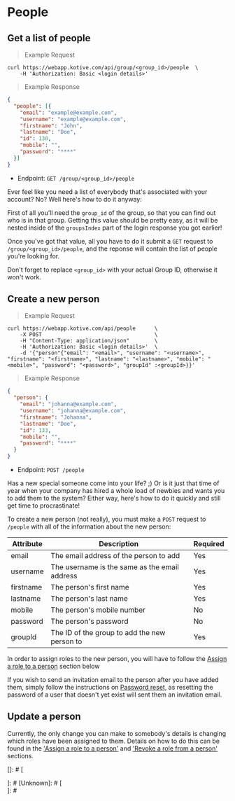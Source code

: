# People

## Get a list of people

> Example Request

```curl
curl https://webapp.kotive.com/api/group/<group_id>/people  \
	-H 'Authorization: Basic <login details>'
```

> Example Response

```json
{
  "people": [{
    "email": "example@example.com",
    "username": "example@example.com",
    "firstname": "John",
    "lastname": "Doe",
    "id": 130,
    "mobile": "",
    "password": "****"
  }]
}
```

* Endpoint: `GET /group/<group_id>/people`

Ever feel like you need a list of everybody that's associated with your account? No? Well here's how to do it anyway:

First of all you'll need the `group_id` of the group, so that you can find out who is in that group. Getting this value should be pretty easy, as it will be nested inside of the `groupsIndex` part of the login response you got earlier!

Once you've got that value, all you have to do it submit a `GET` request to `/group/<group_id>/people`, and the reponse will contain the list of people you're looking for.

<aside class="notice">
Don't forget to replace <code>&lt;group_id&gt;</code> with your actual Group ID, otherwise it won't work.
</aside>

## Create a new person

> Example Request

```curl
curl https://webapp.kotive.com/api/people      \
	-X POST                                    \
	-H "Content-Type: application/json"        \
	-H 'Authorization: Basic <login details>'  \
	-d '{"person"{"email": "<email>", "username": "<username>", "firstname": "<firstname>", "lastname": "<lastname>", "mobile": "<mobile>", "password": "<password>", "groupId" :<groupId>}}'
```

> Example Response

```json
{
  "person": {
    "email": "johanna@example.com",
    "username": "johanna@example.com",
    "firstname": "Johanna",
    "lastname": "Doe",
    "id": 133,
    "mobile": "",
    "password": "****"
  }
}
```

* Endpoint: `POST /people`

Has a new special someone come into your life? ;) Or is it just that time of year when your company has hired a whole load of newbies and wants you to add them to the system? Either way, here's how to do it quickly and still get time to procrastinate!

To create a new person (not really), you must make a `POST` request to `/people` with all of the information about the new person:

Attribute | Description | Required
-----------|-------------|---------
email | The email address of the person to add | Yes
username | The username is the same as the email address | Yes
firstname | The person's first name | Yes
lastname | The person's last name | Yes
mobile | The person's mobile number | No
password | The person's password | No
groupId | The ID of the group to add the new person to | Yes

<aside class="notice">
In order to assign roles to the new person, you will have to follow the <a href="#assign-a-role-to-a-person">Assign a role to a person</a> section below
</aside>

If you wish to send an invitation email to the person after you have added them, simply follow the instructions on [Password reset](#password-reset), as resetting the password of a user that doesn't yet exist will sent them an invitation email.

## Update a person

Currently, the only change you can make to somebody's details is changing which roles have been assigned to them. Details on how to do this can be found in the ['Assign a role to a person'](#assign-a-role-to-a-person) and ['Revoke a role from a person'](#revoke-a-role-from-a-person) sections.

[## Delete a person]: #
[]: #
[<aside class="warning">]: #
[Unknown]: #
[</aside>]: #
